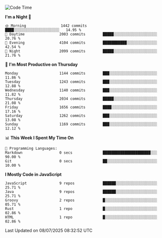 <!--START_SECTION:waka-->
![Code Time](http://img.shields.io/badge/Code%20Time-1%2C348%20hrs%2027%20mins-blue)

**I'm a Night 🦉** 

```text
🌞 Morning                1442 commits        ████░░░░░░░░░░░░░░░░░░░░░   14.95 % 
🌆 Daytime                2003 commits        █████░░░░░░░░░░░░░░░░░░░░   20.76 % 
🌃 Evening                4104 commits        ███████████░░░░░░░░░░░░░░   42.54 % 
🌙 Night                  2099 commits        █████░░░░░░░░░░░░░░░░░░░░   21.76 % 
```
📅 **I'm Most Productive on Thursday** 

```text
Monday                   1144 commits        ███░░░░░░░░░░░░░░░░░░░░░░   11.86 % 
Tuesday                  1243 commits        ███░░░░░░░░░░░░░░░░░░░░░░   12.88 % 
Wednesday                1140 commits        ███░░░░░░░░░░░░░░░░░░░░░░   11.82 % 
Thursday                 2034 commits        █████░░░░░░░░░░░░░░░░░░░░   21.08 % 
Friday                   1656 commits        ████░░░░░░░░░░░░░░░░░░░░░   17.16 % 
Saturday                 1262 commits        ███░░░░░░░░░░░░░░░░░░░░░░   13.08 % 
Sunday                   1169 commits        ███░░░░░░░░░░░░░░░░░░░░░░   12.12 % 
```


📊 **This Week I Spent My Time On** 

```text
💬 Programming Languages: 
Markdown                 0 secs              ██████████████████████░░░   90.00 % 
Git                      0 secs              ██░░░░░░░░░░░░░░░░░░░░░░░   10.00 % 
```

**I Mostly Code in JavaScript** 

```text
JavaScript               9 repos             ██████░░░░░░░░░░░░░░░░░░░   25.71 % 
Java                     9 repos             ██████░░░░░░░░░░░░░░░░░░░   25.71 % 
Groovy                   2 repos             █░░░░░░░░░░░░░░░░░░░░░░░░   05.71 % 
Rust                     1 repo              █░░░░░░░░░░░░░░░░░░░░░░░░   02.86 % 
HTML                     1 repo              █░░░░░░░░░░░░░░░░░░░░░░░░   02.86 % 
```




 Last Updated on 08/07/2025 08:32:52 UTC
<!--END_SECTION:waka-->

